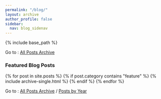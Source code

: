 ```yaml
---
permalink: "/blog/"
layout: archive
author_profile: false
sidebar:
  nav: blog_sidenav
---
```


{% include base_path %}

Go to : [All Posts Archive](/blog_archive)

<h3 class="archive__subtitle">Featured Blog Posts</h3>

{% for post in site.posts %}
  {% if post.category contains "feature" %}
    {% include archive-single.html %}
  {% endif %}
{% endfor %}

Go to : [All Posts Archive](/blog_archive) / [Posts by Year](/year-archive)
